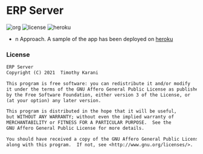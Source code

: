 # ERP Server
![org](https://img.shields.io/badge/org-c3n7-9cf)
![license](https://img.shields.io/badge/license-%09AGPL--3.0--or--later-blue)
![[heroku](https://laravel-erp-server.herokuapp.com/)](https://img.shields.io/badge/sample-heroku-4F3074)  
- n Approach. A sample of the app has been deployed on [heroku](https://laravel-erp-server.herokuapp.com/)

### License 

```txt
ERP Server
Copyright (C) 2021  Timothy Karani

This program is free software: you can redistribute it and/or modify
it under the terms of the GNU Affero General Public License as published
by the Free Software Foundation, either version 3 of the License, or
(at your option) any later version.

This program is distributed in the hope that it will be useful,
but WITHOUT ANY WARRANTY; without even the implied warranty of
MERCHANTABILITY or FITNESS FOR A PARTICULAR PURPOSE.  See the
GNU Affero General Public License for more details.

You should have received a copy of the GNU Affero General Public License
along with this program.  If not, see <http://www.gnu.org/licenses/>.
```

